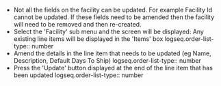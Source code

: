 - Not all the fields on the facility can be updated.
  For example Facility Id cannot be updated. If these fields need to be amended then the facility will need to be removed and then re-created.
- Select the 'Facility' sub menu and the screen will be displayed: Any existing line items will be displayed in the 'Items' box
  logseq.order-list-type:: number
- Amend the details in the line item that needs to be updated (eg Name, Description, Default Days To Ship)
  logseq.order-list-type:: number
- Press the 'Update' button displayed at the end of the line item that has been updated
  logseq.order-list-type:: number